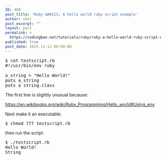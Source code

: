 ```yaml
---
ID: 480
post_title: 'Ruby &#8211; A hello world ruby script example'
author: sher
post_excerpt: ""
layout: post
permalink: >
  https://codingbee.net/tutorials/ruby/ruby-a-hello-world-ruby-script-example
published: true
post_date: 2015-11-12 00:00:00
---
```

<pre>
$ cat testscript.rb
#!/usr/bin/env ruby

a_string = "Hello World!"
puts a_string
puts a_string.class
</pre>

The first line is slightly unusual because:

https://en.wikibooks.org/wiki/Ruby_Programming/Hello_world#Using_env

Next make it an executable:
<pre>
$ chmod 777 testscript.rb
</pre>

then run the script:
<pre>
$ ./testscript.rb
Hello World!
String
</pre>